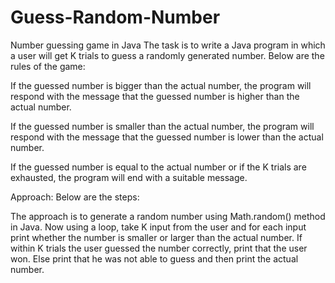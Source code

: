 # Guess-Random-Number
Number guessing game in Java
The task is to write a Java program in which a user will get K trials to guess a randomly generated number. Below are the rules of the game:

If the guessed number is bigger than the actual number, the program will respond with the message that the guessed number is higher than the actual number.

If the guessed number is smaller than the actual number, the program will respond with the message that the guessed number is lower than the actual number.

If the guessed number is equal to the actual number or if the K trials are exhausted, the program will end with a suitable message.


Approach: Below are the steps:  

The approach is to generate a random number using Math.random() method in Java.
Now using a loop, take K input from the user and for each input print whether the number is smaller or larger than the actual number.
If within K trials the user guessed the number correctly, print that the user won.
Else print that he was not able to guess and then print the actual number.
